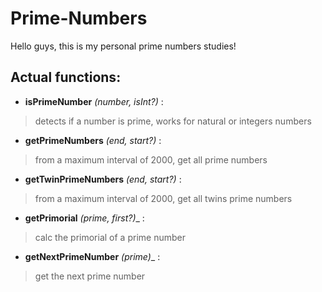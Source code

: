 # Prime-Numbers
Hello guys, this is my personal prime numbers studies!

## Actual functions:

* **isPrimeNumber** _(number, isInt?)_ :
> detects if a number is prime, works for natural or integers numbers
* **getPrimeNumbers** _(end, start?)_ :
> from a maximum interval of 2000, get all prime numbers
* **getTwinPrimeNumbers** _(end, start?)_ :
> from a maximum interval of 2000, get all twins prime numbers
* **getPrimorial** _(prime, first?)__ :
> calc the primorial of a prime number
* **getNextPrimeNumber** _(prime)__ :
> get the next prime number
